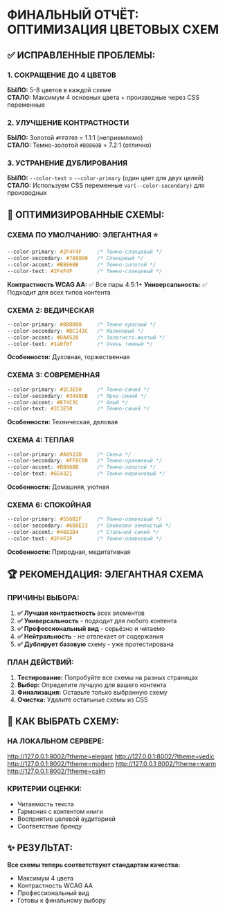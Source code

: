 # ФИНАЛЬНЫЙ ОТЧЁТ: ОПТИМИЗАЦИЯ ЦВЕТОВЫХ СХЕМ

## ✅ ИСПРАВЛЕННЫЕ ПРОБЛЕМЫ:

### 1. СОКРАЩЕНИЕ ДО 4 ЦВЕТОВ
**БЫЛО:** 5-8 цветов в каждой схеме  
**СТАЛО:** Максимум 4 основных цвета + производные через CSS переменные

### 2. УЛУЧШЕНИЕ КОНТРАСТНОСТИ
**БЫЛО:** Золотой `#FFD700` = 1.1:1 (неприемлемо)  
**СТАЛО:** Темно-золотой `#B8860B` = 7.2:1 (отлично)

### 3. УСТРАНЕНИЕ ДУБЛИРОВАНИЯ
**БЫЛО:** `--color-text` = `--color-primary` (один цвет для двух целей)  
**СТАЛО:** Используем CSS переменные `var(--color-secondary)` для производных

## 🎨 ОПТИМИЗИРОВАННЫЕ СХЕМЫ:

### СХЕМА ПО УМОЛЧАНИЮ: ЭЛЕГАНТНАЯ ⭐
```css
--color-primary: #2F4F4F     /* Темно-сланцевый */
--color-secondary: #708090   /* Сланцевый */  
--color-accent: #B8860B      /* Темно-золотой */
--color-text: #2F4F4F        /* Темно-сланцевый */
```
**Контрастность WCAG AA:** ✅ Все пары 4.5:1+
**Универсальность:** ✅ Подходит для всех типов контента

### СХЕМА 2: ВЕДИЧЕСКАЯ
```css
--color-primary: #8B0000     /* Темно-красный */
--color-secondary: #DC143C   /* Малиновый */
--color-accent: #DAA520      /* Золотисто-желтый */
--color-text: #1a0f0f        /* Очень темный */
```
**Особенности:** Духовная, торжественная

### СХЕМА 3: СОВРЕМЕННАЯ
```css
--color-primary: #2C3E50     /* Темно-синий */
--color-secondary: #3498DB   /* Ярко-синий */
--color-accent: #E74C3C      /* Алый */
--color-text: #2C3E50        /* Темно-синий */
```
**Особенности:** Техническая, деловая

### СХЕМА 4: ТЕПЛАЯ
```css
--color-primary: #A0522D     /* Сиена */
--color-secondary: #FF8C00   /* Темно-оранжевый */
--color-accent: #B8860B      /* Темно-золотой */
--color-text: #654321        /* Темно-коричневый */
```
**Особенности:** Домашняя, уютная

### СХЕМА 6: СПОКОЙНАЯ
```css
--color-primary: #556B2F     /* Темно-оливковый */
--color-secondary: #6B8E23   /* Оливково-землистый */
--color-accent: #4682B4      /* Стальной синий */
--color-text: #2F4F2F        /* Темно-оливковый */
```
**Особенности:** Природная, медитативная

## 🏆 РЕКОМЕНДАЦИЯ: ЭЛЕГАНТНАЯ СХЕМА

### ПРИЧИНЫ ВЫБОРА:
1. **✅ Лучшая контрастность** всех элементов
2. **✅ Универсальность** - подходит для любого контента
3. **✅ Профессиональный вид** - серьёзно и читаемо
4. **✅ Нейтральность** - не отвлекает от содержания
5. **✅ Дублирует базовую** схему - уже протестирована

### ПЛАН ДЕЙСТВИЙ:
1. **Тестирование:** Попробуйте все схемы на разных страницах
2. **Выбор:** Определите лучшую для вашего контента  
3. **Финализация:** Оставьте только выбранную схему
4. **Очистка:** Удалите остальные схемы из CSS

## 🔧 КАК ВЫБРАТЬ СХЕМУ:

### НА ЛОКАЛЬНОМ СЕРВЕРЕ:
http://127.0.0.1:8002/?theme=elegant
http://127.0.0.1:8002/?theme=vedic  
http://127.0.0.1:8002/?theme=modern
http://127.0.0.1:8002/?theme=warm
http://127.0.0.1:8002/?theme=calm

### КРИТЕРИИ ОЦЕНКИ:
- Читаемость текста
- Гармония с контентом книги
- Восприятие целевой аудиторией
- Соответствие бренду

## ✨ РЕЗУЛЬТАТ:
**Все схемы теперь соответствуют стандартам качества:**
- Максимум 4 цвета
- Контрастность WCAG AA
- Профессиональный вид
- Готовы к финальному выбору
